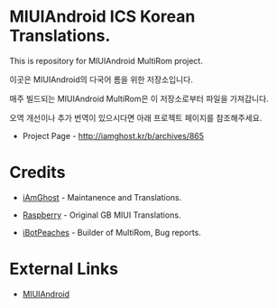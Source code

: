 MIUIAndroid ICS Korean Translations.
=================
This is repository for MIUIAndroid MultiRom project.

이곳은 MIUIAndroid의 다국어 롬을 위한 저장소입니다.

매주 빌드되는 MIUIAndroid MultiRom은 이 저장소로부터 파일을 가져갑니다.

오역 개선이나 추가 번역이 있으시다면 아래 프로젝트 페이지를 참조해주세요.

* Project Page - http://iamghost.kr/b/archives/865

Credits
=================
* [iAmGhost](http://iamghost.kr) - Maintanence and Translations.

* [Raspberry](http://miuiraspberry.tistory.com) - Original GB MIUI Translations.

* [iBotPeaches](http://connortumbleson.com) - Builder of MultiRom, Bug reports.

External Links
=================
* [MIUIAndroid](http://miuiandroid.com)
